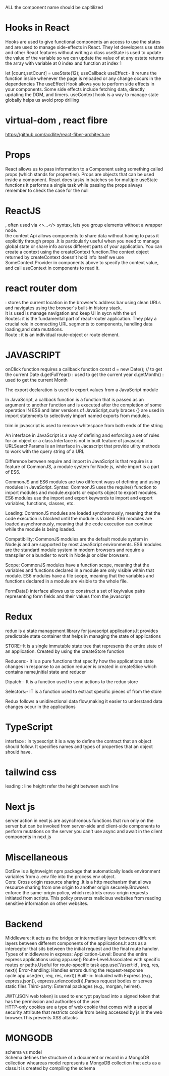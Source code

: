 
ALL the component name should be capitilized
# Hooks in React 
Hooks are used to give functional components an access to use the states and are used to manage side-effects in React. They let developers use state and other React features without writing a class 
useState is used to update the value of the variable so we can update the value of at any 
estate returns the array with variable at 0 index and function at index 1

let [count,setCount] = useState(12);
useCallback
useEffect:- it reruns the function inside whenever the page is reloaded or any change occurs in the dependencies
The useEffect Hook allows you to perform side effects in your components.
Some side effects include fetching data, directly updating the DOM, and timers.
useContext hook is a way to manage state globally helps us avoid prop drilling
# virtual-dom , react fibre 
https://github.com/acdlite/react-fiber-architecture
# Props
React allows us to pass information to a Component using something called props (which stands for properties). Props are objects that can be used inside a component.
React does tasks in batches so for  multiple useState functions  it performs a single task 
while passing the props always remember to check the case for the null
# ReactJS 
<Fragment>, often used via <>...</> syntax, lets you group elements without a wrapper node.  
the context Api allows components to share data without having to pass it explicitly through props .It is particularly useful when you need to manage global state or share info across different parts of your application.  You can create a context using the createContext function.The context object returned by createContext doesn't hold info itself we use SomeContext.Provider in components above to specify the context value, and call useContext in components to read it.


# react router dom  
<BrowserRouter> : stores the current location in the browser's address bar using clean URLs and navigates using the browser's built-in history stack.  
It is used is manage navigation and keep UI in sycn with the url  
Routes: it is the fundamental part of react-router application. They play a crucial role in connecting URL segments to components, handling data loading,and data mutations.  
Route : it is an individual route-object or route element.  



# JAVASCRIPT
onClick function requires a callback function 
const d = new Date(); // to get the current Date
d.getFullYear() : used to get the current year
d.getMonth()  : used to get the current Month

The export declaration is used to export values from a JavaScript module

In JavaScript, a callback function is a function that is passed as an argument to another function and is executed after the completion of some operation
IN ES6 and later versions of JavaScript,curly braces {} are used in import statements to selectively import named exports from modules.

trim in javascript is used to remove whitespace from both ends of the string

An interface in JavaScript is a way of defining and enforcing a set of rules for an object or a class.Interface is not in built feature of javascript.
URLSearchParams is an interface in Jacascript that provide utlity methods to work with the query string of a URL 

Difference between require and import in JavaScript is that require is a feature of CommonJS, a module system for Node.js, while import is a part of ES6.

CommonJS and ES6 modules are two different ways of defining and using modules in JavaScript.
Syntax: CommonJS uses the require() function to import modules and module.exports or exports object to export modules. ES6 modules use the import and export keywords to import and export variables, functions, classes, etc.

Loading: CommonJS modules are loaded synchronously, meaning that the code execution is blocked until the module is loaded. ES6 modules are loaded asynchronously, meaning that the code execution can continue while the module is being loaded.

Compatibility: CommonJS modules are the default module system in Node.js and are supported by most JavaScript environments. ES6 modules are the standard module system in modern browsers and require a transpiler or a bundler to work in Node.js or older browsers.

Scope: CommonJS modules have a function scope, meaning that the variables and functions declared in a module are only visible within that module. ES6 modules have a file scope, meaning that the variables and functions declared in a module are visible to the whole file.  

FormData() interface allows us to construct a set of key/value pairs representing form fields and their values from the javascript

# Redux 
redux is a state management library for javascript applications.It provides predictable state container that helps in managing the state of applications

STORE:-It is a single immutable state tree that represents the entire state of an application. Created by using the createStore function

Reducers:- It is a pure functions that specify how the applications state changes in response to an action reducer is created in createSlice which contains name,initial state and reducer

Dipatch:- It is a function used to send actions to the redux store 

Selectors:- IT is a function used to extract specific pieces of from the store 

Redux follows a unidirectional data flow,making it easier to understand data changes occur in the applications

# TypeScript
interface : in typescript it is a way to define the contract that an object should follow. It specifies names and types of properties that an object should have.
# tailwind css
leading : line height refer the height between each line
# Next js
server action in next js are asynchronous functions that run only on the server but can be invoked from server-side and client-side components to perform mutations on the server
you can't use async and await in the client components in next js
# Miscellaneous
DotEnv is a lightweight npm package that automatically loads environment variables from a .env file into the process.env object.  
Cors: Cross origin resource sharing .It is a http mechanism that allows resource sharing from one origin to another origin securely.Browsers enforce the same-origin policy, which restricts cross-origin requests initiated from scripts. This policy prevents malicious websites from reading sensitive information on other websites.

# Backend
Middleware: it acts as the bridge or intermediary layer between different layers between different components of the applications.It acts as a interceptor that sits between the initial request and the final route handler.
Types of middleware in express: 
Application-Level: Bound the entire  express applications using app.use()
Route-Level:Associated with specific routes or paths.Useful for route-specific task app.use('/user/:id', (req, res, next)) 
Error-handling: Handles errors during the request-response cycle.app.use((err, req, res, next))
Built-in: Included with Express (e.g., express.json(), express.urlencoded()).Parses request bodies or serves static files
Third-party: External packages (e.g., morgan, helmet).  

JWT(JSON web token) is used to encrypt payload into a signed token that has the permission and authorites of the user  
HTTP-only cookies are a type of web cookie that comes with a special security attribute that restricts cookie from being accessed by js in the web browser.This prevents XSS attacks

# MONGODB
schema vs model   
Schema defines the structure of a document or record in a MongoDB collection wheareas model represents a MongoDB collection that acts as a class.It is created by compiling the schema 

